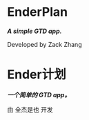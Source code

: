 # EnderPlan

**_A simple GTD app._**

Developed by Zack Zhang

# Ender计划

**_一个简单的 GTD app。_**

由 全杰是也 开发